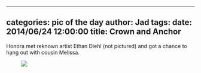 
---
categories: pic of the day
author: Jad
tags: 
date: 2014/06/24 12:00:00
title: Crown and Anchor 
---
Honora met reknown artist Ethan Diehl (not pictured) and got a chance to hang out with cousin Melissa.

<figure>
<img src="/img/2014/06/24/img_20140624175136_medium.jpg" />
<figcaption></figcaption>
</figure>
